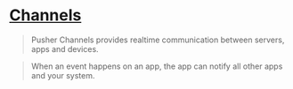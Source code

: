 # [Channels](https://pusher.com/docs/channels/)

> Pusher Channels provides realtime communication between servers, apps and devices.

> When an event happens on an app, the app can notify all other apps and your system.
